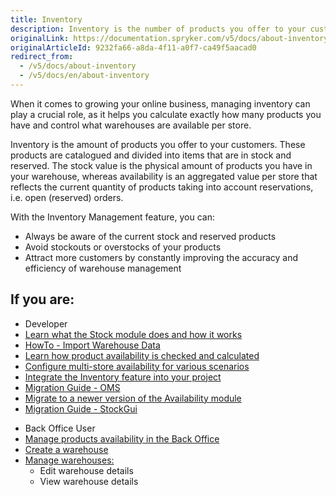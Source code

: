 ```yaml
---
title: Inventory
description: Inventory is the number of products you offer to your customers. These products are cataloged and divided into items that are in stock and reserved.
originalLink: https://documentation.spryker.com/v5/docs/about-inventory
originalArticleId: 9232fa66-a8da-4f11-a0f7-ca49f5aacad0
redirect_from:
  - /v5/docs/about-inventory
  - /v5/docs/en/about-inventory
---
```


When it comes to growing your online business, managing inventory can play a crucial role, as it helps you calculate exactly how many products you have and control what warehouses are available per store. 

Inventory is the amount of products you offer to your customers. These products are catalogued and divided into items that are in stock and reserved. The stock value is the physical amount of products you have in your warehouse, whereas availability is an aggregated value per store that reflects the current quantity of products taking into account reservations, i.e. open (reserved) orders.

With the Inventory Management feature, you can:

* Always be aware of the current stock and reserved products
* Avoid stockouts or overstocks of your products
* Attract more customers by constantly improving the accuracy and efficiency of warehouse management

## If you are:

<div class="mr-container">
    <div class="mr-list-container">
        <!-- col1 -->
        <div class="mr-col">
            <ul class="mr-list mr-list-green">
                <li class="mr-title">Developer</li>
                <li><a href="https://documentation.spryker.com/v5/docs/en/stock-availability-management" class="mr-link">Learn what the Stock module does and how it works</a></li>
                <li><a href="https://documentation.spryker.com/v5/docs/en/ht-import-warehouse-data" class="mr-link">HowTo - Import Warehouse Data </a></li>
                <li><a href="https://documentation.spryker.com/v5/docs/en/stock-availability-management" class="mr-link">Learn how product availability is checked and calculated</a></li>
                <li><a href="https://documentation.spryker.com/v5/docs/en/multiple-warehouse-stock" class="mr-link">Configure multi-store availability for various scenarios</a></li>
                <li><a href="https://documentation.spryker.com/v5/docs/en/inventory-management-feature-integration" class="mr-link">Integrate the Inventory feature into your project</a></li>
                <li><a href="https://documentation.spryker.com/v5/docs/en/mg-oms" class="mr-link">Migration Guide - OMS</a></li>
               <li><a href="https://documentation.spryker.com/v5/docs/en/mg-availability" class="mr-link">Migrate to a newer version of the Availability module</a></li>                
               <li><a href="https://documentation.spryker.com/v5/docs/en/mg-stockgui" class="mr-link"> Migration Guide - StockGui</a></li>                
            </ul>
        </div>
        <!-- col2 -->
        <div class="mr-col">
            <ul class="mr-list mr-list-blue">
                <li class="mr-title"> Back Office User</li>
                <li><a href="https://documentation.spryker.com/v5/docs/en/managing-products-availability" class="mr-link">Manage products availability in the Back Office</a></li>
                <li><a href="https://documentation.spryker.com/v5/docs/en/creating-a-warehouse" class="mr-link">Create a warehouse</a></li>
                <li><a href="https://documentation.spryker.com/v5/docs/en/managing-warehouses" class="mr-link">Manage warehouses:</a><ul><li>Edit warehouse details</li><li>View warehouse details</li></ul></li>                
            </ul>
        </div>
    </div>
</div>
